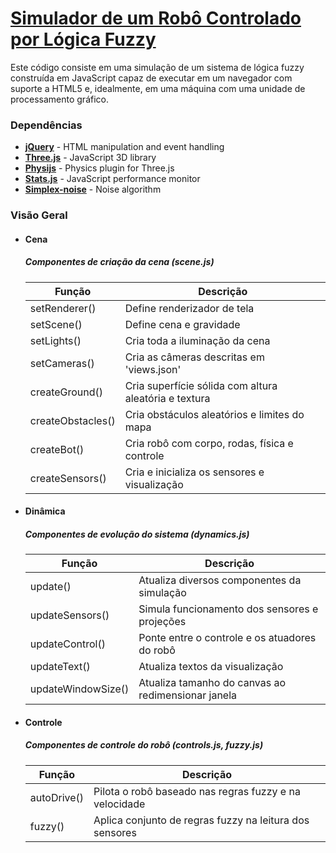 [Simulador de um Robô Controlado por Lógica Fuzzy](https://github.com/machadoleonardo/fuzzy_bot_sim)
===

Este código consiste em uma simulação de um sistema de lógica fuzzy construída em JavaScript capaz de executar em um navegador com suporte a HTML5 e, idealmente, em uma máquina com uma unidade de processamento gráfico.

### Dependências ###

* [**jQuery**](https://jquery.com/) - HTML manipulation and event handling
* [**Three.js**](https://threejs.org/) - JavaScript 3D library
* [**Physijs**](https://chandlerprall.github.io/Physijs/) - Physics plugin for Three.js
* [**Stats.js**](https://github.com/mrdoob/stats.js/) - JavaScript performance monitor
* [**Simplex-noise**](http://staffwww.itn.liu.se/~stegu/simplexnoise/simplexnoise.pdf) - Noise algorithm

### Visão Geral ###

* #### Cena
    ##### Componentes de criação da cena (scene.js)

    Função              | Descrição
    --------------------|-------------------------------------------------------
    setRenderer()       | Define renderizador de tela
    setScene()          | Define cena e gravidade
    setLights()         | Cria toda a iluminação da cena
    setCameras()        | Cria as câmeras descritas em 'views.json'
    createGround()      | Cria superfície sólida com altura aleatória e textura
    createObstacles()   | Cria obstáculos aleatórios e limites do mapa
    createBot()         | Cria robô com corpo, rodas, física e controle
    createSensors()     | Cria e inicializa os sensores e visualização

* #### Dinâmica
    ##### Componentes de evolução do sistema (dynamics.js)

    Função              | Descrição
    --------------------|-------------------------------------------------------
    update()            | Atualiza diversos componentes da simulação
    updateSensors()     | Simula funcionamento dos sensores e projeções
    updateControl()     | Ponte entre o controle e os atuadores do robô
    updateText()        | Atualiza textos da visualização
    updateWindowSize()  | Atualiza tamanho do canvas ao redimensionar janela

* #### Controle
    ##### Componentes de controle do robô (controls.js, fuzzy.js)

    Função              | Descrição
    --------------------|-------------------------------------------------------
    autoDrive()         | Pilota o robô baseado nas regras fuzzy e na velocidade
    fuzzy()             | Aplica conjunto de regras fuzzy na leitura dos sensores
